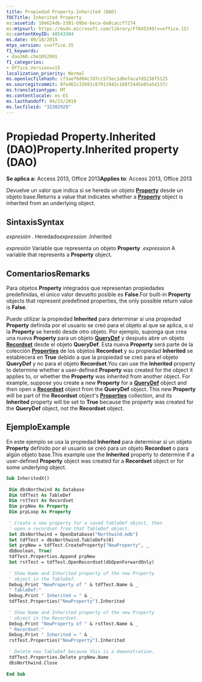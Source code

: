 ```yaml
---
title: Propiedad Property.Inherited (DAO)
TOCTitle: Inherited Property
ms:assetid: 10e624db-2301-b9be-beca-6e8caccf7274
ms:mtpsurl: https://msdn.microsoft.com/library/Ff845349(v=office.15)
ms:contentKeyID: 48543304
ms.date: 09/18/2015
mtps_version: v=office.15
f1_keywords:
- dao360.chm1052991
f1_categories:
- Office.Version=v15
localization_priority: Normal
ms.openlocfilehash: cf3aef6d04c7d7cc573ec1d6efaca7d5238f5125
ms.sourcegitcommit: 8fe462c32b91c87911942c188f3445e85a54137c
ms.translationtype: MT
ms.contentlocale: es-ES
ms.lasthandoff: 04/23/2019
ms.locfileid: "32302929"
---
```

# <a name="propertyinherited-property-dao"></a><span data-ttu-id="25b6e-102">Propiedad Property.Inherited (DAO)</span><span class="sxs-lookup"><span data-stu-id="25b6e-102">Property.Inherited property (DAO)</span></span>


<span data-ttu-id="25b6e-103">**Se aplica a:** Access 2013, Office 2013</span><span class="sxs-lookup"><span data-stu-id="25b6e-103">**Applies to**: Access 2013, Office 2013</span></span> 

<span data-ttu-id="25b6e-104">Devuelve un valor que indica si se hereda un objeto **[Property](property-object-dao.md)** desde un objeto base.</span><span class="sxs-lookup"><span data-stu-id="25b6e-104">Returns a value that indicates whether a **[Property](property-object-dao.md)** object is inherited from an underlying object.</span></span>

## <a name="syntax"></a><span data-ttu-id="25b6e-105">Sintaxis</span><span class="sxs-lookup"><span data-stu-id="25b6e-105">Syntax</span></span>

<span data-ttu-id="25b6e-106">*expresión* . Heredado</span><span class="sxs-lookup"><span data-stu-id="25b6e-106">*expression* .Inherited</span></span>

<span data-ttu-id="25b6e-107">*expresión* Variable que representa un objeto **Property** .</span><span class="sxs-lookup"><span data-stu-id="25b6e-107">*expression* A variable that represents a **Property** object.</span></span>

## <a name="remarks"></a><span data-ttu-id="25b6e-108">Comentarios</span><span class="sxs-lookup"><span data-stu-id="25b6e-108">Remarks</span></span>

<span data-ttu-id="25b6e-109">Para objetos **Property** integrados que representan propiedades predefinidas, el único valor devuelto posible es **False**.</span><span class="sxs-lookup"><span data-stu-id="25b6e-109">For built-in **Property** objects that represent predefined properties, the only possible return value is **False**.</span></span>

<span data-ttu-id="25b6e-p101">Puede utilizar la propiedad **Inherited** para determinar si una propiedad **Property** definida por el usuario se creó para el objeto al que se aplica, o si la **Property** se heredó desde otro objeto. Por ejemplo, suponga que crea una nueva **Property** para un objeto **[QueryDef](querydef-object-dao.md)** y después abre un objeto **[Recordset](recordset-object-dao.md)** desde el objeto **QueryDef**. Esta nueva **Property** será parte de la colección [**Properties**](properties-collection-dao.md) de los objetos **Recordset** y su propiedad **Inherited** se establecerá en **True** debido a que la propiedad se creó para el objeto **QueryDef** y no para el objeto **Recordset**.</span><span class="sxs-lookup"><span data-stu-id="25b6e-p101">You can use the **Inherited** property to determine whether a user-defined **Property** was created for the object it applies to, or whether the **Property** was inherited from another object. For example, suppose you create a new **Property** for a **[QueryDef](querydef-object-dao.md)** object and then open a **[Recordset](recordset-object-dao.md)** object from the **QueryDef** object. This new **Property** will be part of the **Recordset** object's **[Properties](properties-collection-dao.md)** collection, and its **Inherited** property will be set to **True** because the property was created for the **QueryDef** object, not the **Recordset** object.</span></span>

## <a name="example"></a><span data-ttu-id="25b6e-113">Ejemplo</span><span class="sxs-lookup"><span data-stu-id="25b6e-113">Example</span></span>

<span data-ttu-id="25b6e-114">En este ejemplo se usa la propiedad **Inherited** para determinar si un objeto **Property** definido por el usuario se creó para un objeto **Recordset** o para algún objeto base.</span><span class="sxs-lookup"><span data-stu-id="25b6e-114">This example use the **Inherited** property to determine if a user-defined **Property** object was created for a **Recordset** object or for some underlying object.</span></span>

```vb 
Sub InheritedX() 
 
 Dim dbsNorthwind As Database 
 Dim tdfTest As TableDef 
 Dim rstTest As Recordset 
 Dim prpNew As Property 
 Dim prpLoop As Property 
 
 ' Create a new property for a saved TableDef object, then 
 ' open a recordset from that TableDef object. 
 Set dbsNorthwind = OpenDatabase("Northwind.mdb") 
 Set tdfTest = dbsNorthwind.TableDefs(0) 
 Set prpNew = tdfTest.CreateProperty("NewProperty", _ 
 dbBoolean, True) 
 tdfTest.Properties.Append prpNew 
 Set rstTest = tdfTest.OpenRecordset(dbOpenForwardOnly) 
 
 ' Show Name and Inherited property of the new Property 
 ' object in the TableDef. 
 Debug.Print "NewProperty of " & tdfTest.Name & _ 
 " TableDef:" 
 Debug.Print " Inherited = " & _ 
 tdfTest.Properties("NewProperty").Inherited 
 
 ' Show Name and Inherited property of the new Property 
 ' object in the Recordset. 
 Debug.Print "NewProperty of " & rstTest.Name & _ 
 " Recordset:" 
 Debug.Print " Inherited = " & _ 
 rstTest.Properties("NewProperty").Inherited 
 
 ' Delete new TableDef because this is a demonstration. 
 tdfTest.Properties.Delete prpNew.Name 
 dbsNorthwind.Close 
 
End Sub 
 
```

